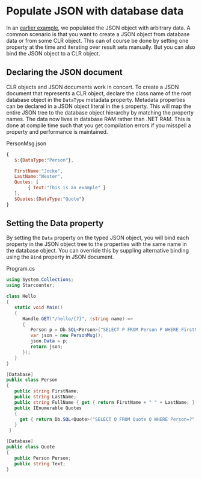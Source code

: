 # Populate JSON with database data

In an [earlier example](/guides/typed-json/json-by-example/), we populated the JSON object with arbitrary data. A common scenario is that you want to create a JSON object from database data or from some CLR object. This can of course be done by setting one property at the time and iterating over result sets manually. But you can also bind the JSON object to a CLR object.

## Declaring the JSON document
CLR objects and JSON documents work in concert. To create a JSON document that represents a CLR object, declare the class name of the root database object in the `DataType` metadata property. Metadata properties can be declared in a JSON object literal in the `$` property. This will map the entire JSON tree to the database object hierarchy by matching the property names. The data now lives in database RAM rather than .NET RAM. This is done at compile time such that you get compilation errors if you misspell a property and performance is maintained.

<div class="code-name">PersonMsg.json</div>

```javascript
{
   $:{DataType:"Person"},

   FirstName:"Jocke",
   LastName:"Wester",
   Quotes: [
        { Text:"This is an example" }
   ],
   $Quotes:{DataType:"Quote"}
}
```

## Setting the Data property

By setting the ```Data``` property on the typed JSON object, you will bind each property in the JSON object tree to the properties with the same name in the database object. You can override this by suppling alternative binding using the ```Bind``` property in JSON document.

<div class="code-name">Program.cs</div>

```cs
using System.Collections;
using Starcounter;

class Hello
{
   static void Main()
   {
      Handle.GET("/hello/{?}", (string name) =>
      {
         Person p = Db.SQL<Person>("SELECT P FROM Person P WHERE FirstName=?", name).First;
         var json = new PersonMsg();
         json.Data = p;
         return json;
      });         
   }
}

[Database]
public class Person
{
   public string FirstName;
   public string LastName;
   public string FullName { get { return FirstName + " " + LastName; } }
   public IEnumerable Quotes
   {
     get { return Db.SQL<Quote>("SELECT Q FROM Quote Q WHERE Person=?", this); }
   }
 }

[Database]
public class Quote
{
   public Person Person;
   public string Text;
}
```
